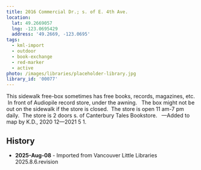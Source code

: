 ```yaml
---
title: 2016 Commercial Dr.; s. of E. 4th Ave.
location:
  lat: 49.2669057
  lng: -123.0695429
  address: '49.2669, -123.0695'
tags:
  - kml-import
  - outdoor
  - book-exchange
  - red-marker
  - active
photo: /images/libraries/placeholder-library.jpg
library_id: '00077'
---
```

This sidewalk free-box sometimes has free books, records, magazines, etc.  In front of Audiopile record store, under the awning.  
The box might not be out on the sidewalk if the store is closed.  The store is open 11 am-7 pm daily.  The store is 2 doors s. of Canterbury Tales Bookstore.  
—Added to map by K.D., 2020 12—2021 5 1.

## History
- **2025-Aug-08** - Imported from Vancouver Little Libraries 2025.8.6.revision
